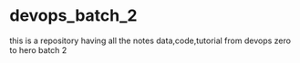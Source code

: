 # devops_batch_2
this is a repository having all the notes data,code,tutorial from devops zero to hero batch 2
